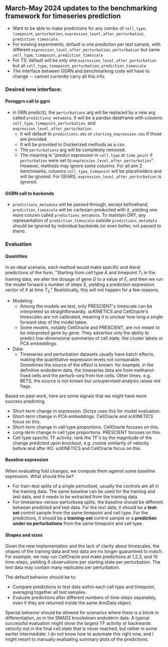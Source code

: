 ## March-May 2024 updates to the benchmarking framework for timeseries prediction

- Want to be able to make predictions for any combo of `cell_type`, `timepoint`, `perturbation`, `expression_level_after_perturbation`, `prediction_timescale`. 
- For existing experiments, default is one prediction per test sample, with different `expression_level_after_perturbation`, `perturbation` but same `cell_type`, `timepoint`, `prediction_timescale`
- For TS, default will be only one `expression_level_after_perturbation` but all `cell_type`, `timepoint`, `perturbation`, `prediction_timescale`
- The interface between GGRN and benchmarking code will have to change -- cannot currently carry all this info. 

### Desired new interface: 

#### Pereggrn call to ggrn

- in GRN.predict(), the `perturbations` arg will be replaced by a new arg called `predictions_metadata`. It will be a pandas dataframe with columns `cell_type`, `timepoint`, `perturbation`, and `expression_level_after_perturbation`. 
    - It will default to `predictions.obs` or `starting_expression.obs` if those are provided.
    - It will be provided to Dockerized methods as a csv. 
    - The `perturbations` arg will be completely removed.
    - The meaning is "predict expression in `cell_type` at `time_point` if `perturbation` were set to `expression_level_after_perturbation`". However, methods may ignore some columns. For all aim 2 benchmarks, columns `cell_type`, `timepoint` will be placeholders and will be ignored. For GEARS, `expression_level_after_perturbation` is ignored. 

#### GGRN call to backends

- `predictions_metadata` will be passed through, except beforehand, `prediction_timescale` will be cartesian-producted with it, yielding one more column called `predictions_metadata`. To maintain DRY, any representation of `prediction_timescale` outside `predictions_metadata` should be ignored by individual backends (or even better, not passed to them). 

### Evaluation

#### Quantities

In an ideal scenario, each method would make specific and literal predictions of the form, "Starting from cell type $A$ and timepoint $T_1$ in the training data, we alter the dosage of gene $G$ to a value of $E$, and then we run the model forward a number of steps $S$, yielding a prediction expression vector of $X$ at time $T_2$." Realistically, this will not happen for a few reasons. 

- Modeling: 
    - Among the models we test, only PRESCIENT's timescale can be interpreted so straightforwardly. scKINETICS and CellOracle's timescales are not calibrated, meaning it is unclear how long a single forward step of the model takes.
    - Some models, notably CellOracle and PRESCIENT, are not meant to be interpreted gene by gene. They advertise only the ability to predict low-dimensional summaries of cell state, like cluster labels or PCA embeddings. 
- Data:
    - Timeseries and perturbation datasets usually have batch effects, making the quantitative expression levels not comparable. Sometimes the source of the effect is known: for example, in the definitive endoderm data, the timeseries data are from methanol-fixed cells and the perturb-seq from live cells. Other times, e.g. BETS, the source is not known but unsupervised analysis raises red flags.

Based on past work, here are some signals that we might have more success predicting.

- Short-term change in expression. Dictys uses this for model evaluation.
- Short-term change in PCA embeddings. CellOracle and scKINETICS focus on this.
- Short-term change in cell type proportions. CellOracle focuses on this.
- Long-term change in cell type proportions. PRESCIENT focuses on this.
- Cell type specific TF activity: rank the TF's by the magnitude of the change predicted upon knockout, e.g. cosine similarity of velocity before and after KO. scKINETICS and CellOracle focus on this.

#### Baseline expression 

When evaluating fold changes, we compute them against some baseline expression. What should this be?

- For train-test splits of a single perturbset, usually the controls are all in the training data. The same baseline can be used for the training and test data, and it needs to be extracted from the training data. 
- For timeseries-versus-perturbseq splits, the baseline should be different between predicted and test data. For the test data, it should be a **test-set** control sample from the same timepoint and cell type. For the predictions, it should be a **training-set** control sample or a **prediction under no perturbations** from the same timepoint and cell type. 

#### Shapes and sizes

Given the new implementation and the lack of clarity about timescales, the shapes of the training data and test data are no longer guaranteed to match. For example, we may run CellOracle and make predictions at 1,2,3, and 10 time-steps, yielding 4 observations per starting state per perturbation. The test data may contain many replicates per perturbation. 

The default behavior should be to:

- Compare predictions to test data within each cell type and timepoint, averaging together all test samples.
- Evaluate predictions after different numbers of time-steps separately, even if they are returned inside the same AnnData object. 

Special behavior should be allowed for scenarios where there is a block in differentiation, as in the SMAD2 knockdown endoderm data. A typical successful evaluation might show the largest TF activity or backwards velocity not in the final cell state that is never reached, but rather in some earlier intermediate. I do not know how to automate this right now, and I might resort to manually evaluating summary plots of the predictions.